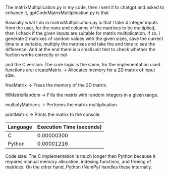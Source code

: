 The matrixMultiplication.py is my code, then I sent it to chatgpt and asked to enhance it, gptCodeMatrixMultiplication.py is that


Basically what I do in matrixMultiplication.py is that I take 4 integer inputs from the user, for the rows and columns of the matrixes to be multiplied, then I check if the given inputs are suitable for matrix multiplication. If so, i generate 2 matrixes of random values with the given sizes, save the current time to a variable, multiply the matrixes and take the end time to see the difference. And at the end there is a small unit test to check whether the fuction works correctly or not 


and the C version:
The core logic is the same, for the implementation used functions are:
createMatrix → Allocates memory for a 2D matrix of input size.

freeMatrix → Frees the memory of the 2D matrix.

fillMatrixRandom → Fills the matrix with random integers in a given range.

multiplyMatrices → Performs the matrix multiplication.

printMatrix → Prints the matrix to the console.

| Language | Execution Time (seconds) |
| -------- | ------------------------ |
| C        | 0.00000300               |
| Python   | 0.00001216               |

Code size: The C implementation is much longer than Python because it requires manual memory allocation, indexing functions, and freeing of matrices. 
On the other hand, Python (NumPy) handles these internally.
